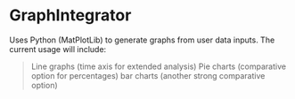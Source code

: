 # GraphIntegrator
Uses Python (MatPlotLib) to generate graphs from user data inputs. The current usage will include:
> Line graphs (time axis for extended analysis)
> Pie charts (comparative option for percentages)
> bar charts (another strong comparative option)
